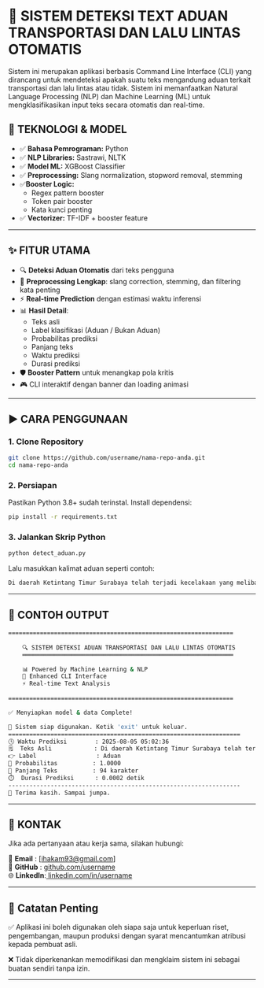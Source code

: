 # 🚦 **SISTEM DETEKSI TEXT ADUAN TRANSPORTASI DAN LALU LINTAS OTOMATIS**
Sistem ini merupakan aplikasi berbasis Command Line Interface (CLI) yang dirancang untuk mendeteksi apakah suatu teks mengandung aduan terkait transportasi dan lalu lintas atau tidak. Sistem ini memanfaatkan Natural Language Processing (NLP) dan Machine Learning (ML) untuk mengklasifikasikan input teks secara otomatis dan real-time.

## 🧠 **TEKNOLOGI & MODEL**
- ✅ **Bahasa Pemrograman:** Python
- ✅ **NLP Libraries:** Sastrawi, NLTK
- ✅ **Model ML:** XGBoost Classifier
- ✅ **Preprocessing:** Slang normalization, stopword removal, stemming
- ✅**Booster Logic:**
    - Regex pattern booster
    - Token pair booster
    - Kata kunci penting
- ✅ **Vectorizer:** TF-IDF + booster feature

--- 

## ✨ **FITUR UTAMA**
- 🔍 **Deteksi Aduan Otomatis** dari teks pengguna
- 🧹 **Preprocessing Lengkap**: slang correction, stemming, dan filtering kata penting
- ⚡ **Real-time Prediction** dengan estimasi waktu inferensi
- 📊 **Hasil Detail**:
    - Teks asli 
    - Label klasifikasi (Aduan / Bukan Aduan)
    - Probabilitas prediksi
    - Panjang teks 
    - Waktu prediksi
    - Durasi prediksi
- 🛡️ **Booster Pattern** untuk menangkap pola kritis
- 🎮 CLI interaktif dengan banner dan loading animasi

---

## ▶️ **CARA PENGGUNAAN**
### **1. Clone Repository**
```bash
git clone https://github.com/username/nama-repo-anda.git
cd nama-repo-anda
```
### **2. Persiapan**
Pastikan Python 3.8+ sudah terinstal. Install dependensi:
```bash
pip install -r requirements.txt
```
### **3. Jalankan Skrip Python**
```bash
python detect_aduan.py
```
Lalu masukkan kalimat aduan seperti contoh:
```bash
Di daerah Ketintang Timur Surabaya telah terjadi kecelakaan yang melibatkan 2 pengendara motor
```

---

## 🧪 **CONTOH OUTPUT**
```bash
================================================================
                                                            
    🔍 SISTEM DETEKSI ADUAN TRANSPORTASI DAN LALU LINTAS OTOMATIS                     
    ════════════════════════════════════════════════════════════                

    📊 Powered by Machine Learning & NLP                     
    🚀 Enhanced CLI Interface                                 
    ⚡ Real-time Text Analysis                                
                                                            
================================================================

✅ Menyiapkan model & data Complete!

📢 Sistem siap digunakan. Ketik 'exit' untuk keluar.
==================================================================
🕓 Waktu Prediksi        : 2025-08-05 05:02:36
🗒️  Teks Asli            : Di daerah Ketintang Timur Surabaya telah terjadi kecelakaan yang melibatkan 2 pengendara motor
👉 Label                 : Aduan
🔢 Probabilitas          : 1.0000
🧮 Panjang Teks          : 94 karakter
⏱️  Durasi Prediksi      : 0.0002 detik
------------------------------------------------------------------
👋 Terima kasih. Sampai jumpa.
```


---

## 📧 KONTAK
Jika ada pertanyaan atau kerja sama, silakan hubungi:

📩 **Email**   : [ihakam93@gmail.com]  
🐙 **GitHub**  : [github.com/username](https://github.com/IqbalHakam123)  
🌐 **LinkedIn**:[ linkedin.com/in/username](https://www.linkedin.com/in/iqbal-hakam)

---

## 📌 Catatan Penting
✅ Aplikasi ini boleh digunakan oleh siapa saja untuk keperluan riset, pengembangan, maupun produksi dengan syarat mencantumkan atribusi kepada pembuat asli.

❌ Tidak diperkenankan memodifikasi dan mengklaim sistem ini sebagai buatan sendiri tanpa izin.

---
